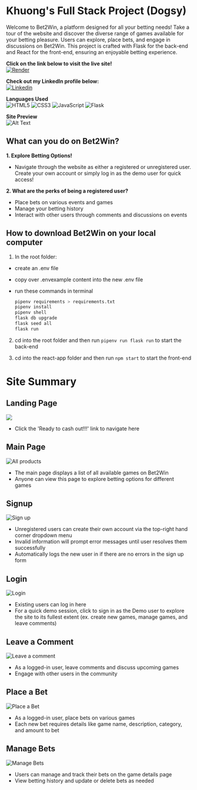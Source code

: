 # Khuong's Full Stack Project (Dogsy)

Welcome to Bet2Win, a platform designed for all your betting needs! Take a tour of the website and discover the diverse range of games available for your betting pleasure. Users can explore, place bets, and engage in discussions on Bet2Win. This project is crafted with Flask for the back-end and React for the front-end, ensuring an enjoyable betting experience.

**Click on the link below to visit the live site!**<br>
[![Render](https://img.shields.io/badge/Render-%46E3B7.svg?style=for-the-badge&logo=render&logoColor=white)
](https://bet2win.onrender.com/)

**Check out my LinkedIn profile below:**<br>
[![Linkedin](https://img.shields.io/badge/linkedin-%230077B5.svg?style=for-the-badge&logo=linkedin&logoColor=white)](https://www.linkedin.com/in/khuong-c-nguyen/)

**Languages Used**<br>
![HTML5](https://img.shields.io/badge/html5-%23E34F26.svg?style=for-the-badge&logo=html5&logoColor=white)
![CSS3](https://img.shields.io/badge/css3-%231572B6.svg?style=for-the-badge&logo=css3&logoColor=white)
![JavaScript](https://img.shields.io/badge/javascript-%23323330.svg?style=for-the-badge&logo=javascript&logoColor=%23F7DF1E)
![Flask](https://img.shields.io/badge/flask-%23000.svg?style=for-the-badge&logo=flask&logoColor=white)
<!-- ![AWS](https://img.shields.io/badge/AWS-%23FF9900.svg?style=for-the-badge&logo=amazon-aws&logoColor=white) -->

**Site Preview**<br>
![Alt Text](https://cdn.discordapp.com/attachments/1110721109076221993/1195912430971260958/image.png)

<!-- ![Alt text](<Screen-Recording-2024-01-13-at-11.17.31 AM.gif>) -->

## What can you do on Bet2Win?

**1. Explore Betting Options!**<br>

- Navigate through the website as either a registered or unregistered user. Create your own account or simply log in as the demo user for quick access!

**2. What are the perks of being a registered user?**<br>

- Place bets on various events and games
- Manage your betting history
- Interact with other users through comments and discussions on events

## How to download Bet2Win on your local computer

1. In the root folder:

- create an .env file
- copy over .envexample content into the new .env file
- run these commands in terminal

  ```bash
  pipenv requirements > requirements.txt
  pipenv install
  pipenv shell
  flask db upgrade
  flask seed all
  flask run
  ```

2. cd into the root folder and then run `pipenv run flask run` to start the back-end

3. cd into the react-app folder and then run `npm start` to start the front-end

# Site Summary

## Landing Page

![](https://cdn.discordapp.com/attachments/1110721109076221993/1196641120906641540/image.png)

- Click the 'Ready to cash out!!!' link to navigate here

## Main Page

![All products](https://cdn.discordapp.com/attachments/1110721109076221993/1195912430971260958/image.png)

- The main page displays a list of all available games on Bet2Win
- Anyone can view this page to explore betting options for different games

## Signup

![Sign up](https://cdn.discordapp.com/attachments/1110721109076221993/1196687779342594048/image.png)

- Unregistered users can create their own account via the top-right hand corner dropdown menu
- Invalid information will prompt error messages until user resolves them successfully
- Automatically logs the new user in if there are no errors in the sign up form

## Login

![Login](https://media.discordapp.net/attachments/1110721109076221993/1196688534917099602/image.png)

- Existing users can log in here
- For a quick demo session, click to sign in as the Demo user to explore the site to its fullest extent (ex. create new games, manage games, and leave comments)

## Leave a Comment

![Leave a comment](image.png)

- As a logged-in user, leave comments and discuss upcoming games
- Engage with other users in the community

## Place a Bet

![Place a Bet](https://cdn.discordapp.com/attachments/1110721109076221993/1196688537177829487/image.png)

- As a logged-in user, place bets on various games
- Each new bet requires details like game name, description, category, and amount to bet


## Manage Bets

![Manage Bets](https://cdn.discordapp.com/attachments/1110721109076221993/1196688537702109274/image.png)

- Users can manage and track their bets on the game details page
- View betting history and update or delete bets as needed